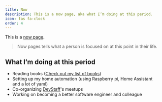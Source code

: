 ```yaml
---
title: Now
description: This is a now page, aka what I’m doing at this period.
icon: fas fa-clock
order: 4
---
```


This is a [now page](https://nownownow.com/about).

>Now pages tells what a person is focused on at this point in their life.

## What I’m doing at this period
* Reading books ([Check out my list of books](/books))
* Setting up my home automation (using Raspberry pi, Home Assistant and a lot of yaml)
* Co-organizing [DevStaff](https://devstaff.gr/)'s meetups
* Working on becoming a better software engineer and colleague
